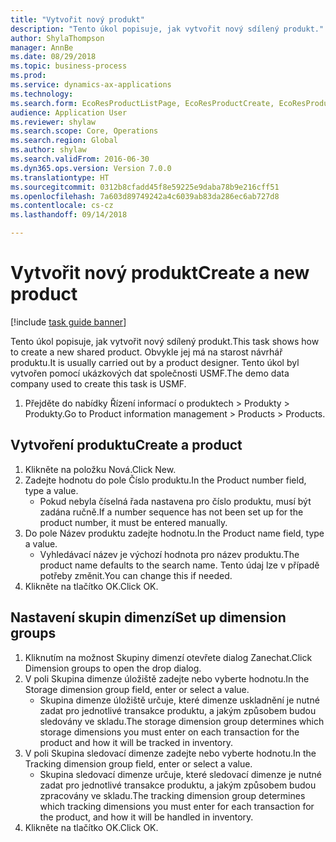 ```yaml
--- 
title: "Vytvořit nový produkt"
description: "Tento úkol popisuje, jak vytvořit nový sdílený produkt."
author: ShylaThompson
manager: AnnBe
ms.date: 08/29/2018
ms.topic: business-process
ms.prod: 
ms.service: dynamics-ax-applications
ms.technology: 
ms.search.form: EcoResProductListPage, EcoResProductCreate, EcoResProductDetails, EcoResProductInventoryDimensionGroups
audience: Application User
ms.reviewer: shylaw
ms.search.scope: Core, Operations
ms.search.region: Global
ms.author: shylaw
ms.search.validFrom: 2016-06-30
ms.dyn365.ops.version: Version 7.0.0
ms.translationtype: HT
ms.sourcegitcommit: 0312b8cfadd45f8e59225e9daba78b9e216cff51
ms.openlocfilehash: 7a603d89749242a4c6039ab83da286ec6ab727d8
ms.contentlocale: cs-cz
ms.lasthandoff: 09/14/2018

---
```

# <a name="create-a-new-product"></a><span data-ttu-id="ef5ab-103">Vytvořit nový produkt</span><span class="sxs-lookup"><span data-stu-id="ef5ab-103">Create a new product</span></span>

[!include [task guide banner](../../includes/task-guide-banner.md)]

<span data-ttu-id="ef5ab-104">Tento úkol popisuje, jak vytvořit nový sdílený produkt.</span><span class="sxs-lookup"><span data-stu-id="ef5ab-104">This task shows how to create a new shared product.</span></span> <span data-ttu-id="ef5ab-105">Obvykle jej má na starost návrhář produktu.</span><span class="sxs-lookup"><span data-stu-id="ef5ab-105">It is usually carried out by a product designer.</span></span> <span data-ttu-id="ef5ab-106">Tento úkol byl vytvořen pomocí ukázkových dat společnosti USMF.</span><span class="sxs-lookup"><span data-stu-id="ef5ab-106">The demo data company used to create this task is USMF.</span></span>

1. <span data-ttu-id="ef5ab-107">Přejděte do nabídky Řízení informací o produktech > Produkty > Produkty.</span><span class="sxs-lookup"><span data-stu-id="ef5ab-107">Go to Product information management > Products > Products.</span></span>

## <a name="create-a-product"></a><span data-ttu-id="ef5ab-108">Vytvoření produktu</span><span class="sxs-lookup"><span data-stu-id="ef5ab-108">Create a product</span></span>
1. <span data-ttu-id="ef5ab-109">Klikněte na položku Nová.</span><span class="sxs-lookup"><span data-stu-id="ef5ab-109">Click New.</span></span>
2. <span data-ttu-id="ef5ab-110">Zadejte hodnotu do pole Číslo produktu.</span><span class="sxs-lookup"><span data-stu-id="ef5ab-110">In the Product number field, type a value.</span></span>
    * <span data-ttu-id="ef5ab-111">Pokud nebyla číselná řada nastavena pro číslo produktu, musí být zadána ručně.</span><span class="sxs-lookup"><span data-stu-id="ef5ab-111">If a number sequence has not been set up for the product number, it must be entered manually.</span></span>  
3. <span data-ttu-id="ef5ab-112">Do pole Název produktu zadejte hodnotu.</span><span class="sxs-lookup"><span data-stu-id="ef5ab-112">In the Product name field, type a value.</span></span>
    * <span data-ttu-id="ef5ab-113">Vyhledávací název je výchozí hodnota pro název produktu.</span><span class="sxs-lookup"><span data-stu-id="ef5ab-113">The product name defaults to the search name.</span></span> <span data-ttu-id="ef5ab-114">Tento údaj lze v případě potřeby změnit.</span><span class="sxs-lookup"><span data-stu-id="ef5ab-114">You can change this if needed.</span></span>  
4. <span data-ttu-id="ef5ab-115">Klikněte na tlačítko OK.</span><span class="sxs-lookup"><span data-stu-id="ef5ab-115">Click OK.</span></span>

## <a name="set-up-dimension-groups"></a><span data-ttu-id="ef5ab-116">Nastavení skupin dimenzí</span><span class="sxs-lookup"><span data-stu-id="ef5ab-116">Set up dimension groups</span></span>
1. <span data-ttu-id="ef5ab-117">Kliknutím na možnost Skupiny dimenzí otevřete dialog Zanechat.</span><span class="sxs-lookup"><span data-stu-id="ef5ab-117">Click Dimension groups to open the drop dialog.</span></span>
2. <span data-ttu-id="ef5ab-118">V poli Skupina dimenze úložiště zadejte nebo vyberte hodnotu.</span><span class="sxs-lookup"><span data-stu-id="ef5ab-118">In the Storage dimension group field, enter or select a value.</span></span>
    * <span data-ttu-id="ef5ab-119">Skupina dimenze úložiště určuje, které dimenze uskladnění je nutné zadat pro jednotlivé transakce produktu, a jakým způsobem budou sledovány ve skladu.</span><span class="sxs-lookup"><span data-stu-id="ef5ab-119">The storage dimension group determines which storage dimensions you must enter on each transaction for the product and how it will be tracked in inventory.</span></span>  
3. <span data-ttu-id="ef5ab-120">V poli Skupina sledovací dimenze zadejte nebo vyberte hodnotu.</span><span class="sxs-lookup"><span data-stu-id="ef5ab-120">In the Tracking dimension group field, enter or select a value.</span></span>
    * <span data-ttu-id="ef5ab-121">Skupina sledovací dimenze určuje, které sledovací dimenze je nutné zadat pro jednotlivé transakce produktu, a jakým způsobem budou zpracovány ve skladu.</span><span class="sxs-lookup"><span data-stu-id="ef5ab-121">The tracking dimension group determines which tracking dimensions you must enter for each transaction for the product, and how it will be handled in inventory.</span></span>  
4. <span data-ttu-id="ef5ab-122">Klikněte na tlačítko OK.</span><span class="sxs-lookup"><span data-stu-id="ef5ab-122">Click OK.</span></span>


